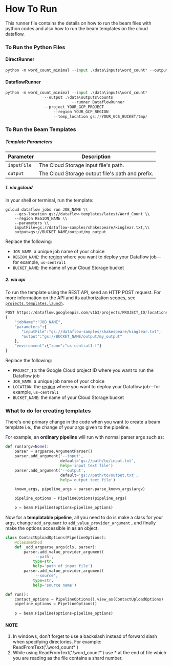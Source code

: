 # How To Run

This runner file contains the details on how to run the beam files with python codes and also how to run the beam templates on the cloud dataflow.

### To Run the Python Files

#### DirectRunner

```python
python -m word_count_minimal --input .\data\inputs\word_count* --output .\data\outputs\counts --runner DirectRunner
```

#### DataflowRunner

```python
python -m word_count_minimal --input .\data\inputs\word_count* 
			     --output .\data\outputs\counts
                             --runner DataflowRunner
			     --project YOUR_GCP_PROJECT
    			     --region YOUR_GCP_REGION
    			     --temp_location gs://YOUR_GCS_BUCKET/tmp/
```

### To Run the Beam Templates

##### Template Parameters

| Parameter     | Description                                      |
| ------------- | ------------------------------------------------ |
| `inputFile` | The Cloud Storage input file's path.             |
| `output`    | The Cloud Storage output file's path and prefix. |

##### **1. via gcloud**

In your shell or terminal, run the template:

```shell
gcloud dataflow jobs run JOB_NAME \\
    --gcs-location gs://dataflow-templates/latest/Word_Count \\
    --region REGION_NAME \\
    --parameters \\
    inputFile=gs://dataflow-samples/shakespeare/kinglear.txt,\\
    output=gs://BUCKET_NAME/output/my_output
```

Replace the following:

* `JOB_NAME`: a unique job name of your choice
* `REGION_NAME`: the [region](https://cloud.google.com/dataflow/docs/resources/locations) where you want to deploy your Dataflow job—for example, `us-central1`
* `BUCKET_NAME`: the name of your Cloud Storage bucket

##### 2. via api

To run the template using the REST API, send an HTTP POST request. For more information on the API and its authorization scopes, see [`projects.templates.launch`](https://cloud.google.com/dataflow/docs/reference/rest/v1b3/projects.templates/launch).

```python
POST https://dataflow.googleapis.com/v1b3/projects/PROJECT_ID/locations/LOCATION/templates:launch?gcsPath=gs://dataflow-templates/latest/Word_Count
{
    "jobName":"JOB_NAME",
    "parameters":{
       "inputFile":"gs://dataflow-samples/shakespeare/kinglear.txt",
       "output":"gs://BUCKET_NAME/output/my_output"
    },
    "environment":{"zone":"us-central1-f"}
}
```

Replace the following:

* `PROJECT_ID`: the Google Cloud project ID where you want to run the Dataflow job
* `JOB_NAME`: a unique job name of your choice
* `LOCATION`: the [region](https://cloud.google.com/dataflow/docs/resources/locations) where you want to deploy your Dataflow job—for example, `us-central1`
* `BUCKET_NAME`: the name of your Cloud Storage bucket


### What to do for creating templates

There's one primary change in the code when you want to create a beam template i.e., the change of your args given to the pipeline.

For example, an **ordinary pipeline** will run with normal parser args such as:

```python
def run(argv=None):
    parser = argparse.ArgumentParser()
    parser.add_argument('--input',
                        default='gs://path/to/input.txt',
                        help='input text file')
    parser.add_argument('--output',
                        default='gs://path/to/output.txt',
                        help='output text file')

    known_args, pipeline_args = parser.parse_known_args(argv)

    pipeline_options = PipelineOptions(pipeline_args)

    p = beam.Pipeline(options=pipeline_options)
```



Now for a **templatable pipeline**, all you need to do is make a class for your args, change `add_argument` to  `add_value_provider_argument` , and finally make the options accessible in as an object.

```python
class ContactUploadOptions(PipelineOptions):
    @classmethod
    def _add_argparse_args(cls, parser):
        parser.add_value_provider_argument(
            '--path',
            type=str,
            help='path of input file')
        parser.add_value_provider_argument(
            '--source',
            type=str,
            help='source name')

def run():
    contact_options = PipelineOptions().view_as(ContactUploadOptions)
    pipeline_options = PipelineOptions()
  
    p = beam.Pipeline(options=pipeline_options)
```


#### NOTE

1. In windows, don't forget to use a backslash instead of forward slash when specifying directories.
   For example: ReadFromText('.\word_count*')
2. While using ReadFromText('.\word_count*')
   use * at the end of file which you are reading as the file contains a shard number.
